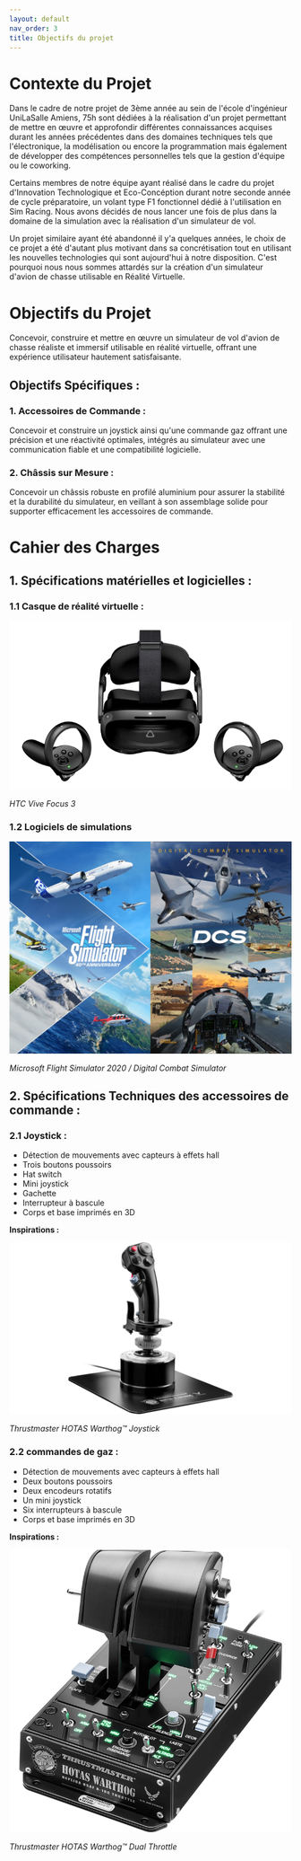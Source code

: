 ```yaml
---
layout: default
nav_order: 3
title: Objectifs du projet
---
```



# Contexte du Projet

Dans le cadre de notre projet de 3ème année au sein de l'école d'ingénieur UniLaSalle Amiens, 75h sont dédiées à la réalisation d'un projet permettant de mettre en œuvre et approfondir différentes connaissances acquises durant les années précédentes dans des domaines techniques tels que l'électronique, la modélisation ou encore la programmation mais également de développer des compétences personnelles tels que la gestion d'équipe ou le coworking.

Certains membres de notre équipe ayant réalisé dans le cadre du projet d'Innovation Technologique et Eco-Concéption durant notre seconde année de cycle préparatoire, un volant type F1 fonctionnel dédié à l'utilisation en Sim Racing. Nous avons décidés de nous lancer une fois de plus dans la domaine de la simulation avec la réalisation d'un simulateur de vol.

Un projet similaire ayant été abandonné il y'a quelques années, le choix de ce projet a été d'autant plus motivant dans sa concrétisation tout en utilisant les nouvelles technologies qui sont aujourd'hui à notre disposition. C'est pourquoi nous nous sommes attardés sur la création d'un simulateur d'avion de chasse utilisable en Réalité Virtuelle.


# Objectifs du Projet

Concevoir, construire et mettre en œuvre un simulateur de vol d'avion de chasse réaliste et immersif utilisable en réalité virtuelle, offrant une expérience utilisateur hautement satisfaisante.

## Objectifs Spécifiques :

### 1. Accessoires de Commande :

Concevoir et construire un joystick ainsi qu'une commande gaz offrant une précision
et une réactivité optimales, intégrés au simulateur avec une communication fiable et une
compatibilité logicielle.

### 2. Châssis sur Mesure :

Concevoir un châssis robuste en profilé aluminium pour assurer la stabilité et la
durabilité du simulateur, en veillant à son assemblage solide pour supporter efficacement les
accessoires de commande.


# Cahier des Charges

## 1. Spécifications matérielles et logicielles :

### 1.1 Casque de réalité virtuelle :

![Image du casque HTC Vive Focus 3](images\focus3.png)

*HTC Vive Focus 3*

### 1.2 Logiciels de simulations

![Image de MFS / DCS](images\IMG_0995.JPG)

*Microsoft Flight Simulator 2020 / Digital Combat Simulator*

## 2. Spécifications Techniques des accessoires de commande :

### 2.1 Joystick :

  - Détection de mouvements avec capteurs à effets hall 
  - Trois boutons poussoirs
  - Hat switch 
  - Mini joystick
  - Gachette
  - Interrupteur à bascule
  - Corps et base imprimés en 3D 

**Inspirations :** 

![image d'inspiration](images\gallery-hotas-warthog-flight-stick1.png)

*Thrustmaster HOTAS Warthog™ Joystick*
    

### 2.2 commandes de gaz : 

  - Détection de mouvements avec capteurs à effets hall
  - Deux boutons poussoirs
  - Deux encodeurs rotatifs
  - Un mini joystick 
  - Six interrupteurs à bascule
  - Corps et base imprimés en 3D 

**Inspirations :**

![image d'inspiration](images\HotasWarthog_DualThrottle_800x800_1.png)

*Thrustmaster HOTAS Warthog™ Dual Throttle*

